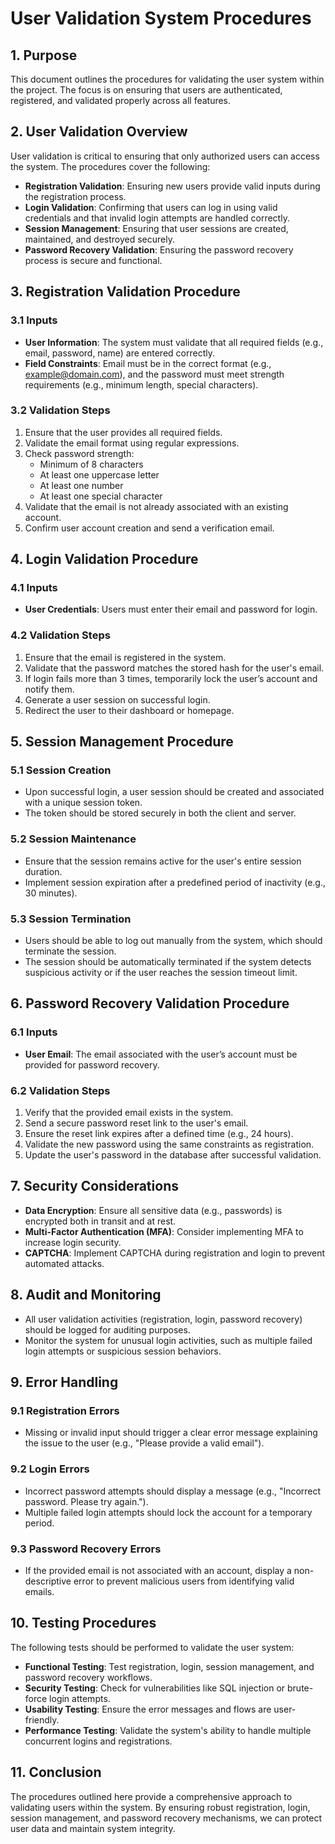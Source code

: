 # User Validation System Procedures

## 1. Purpose
This document outlines the procedures for validating the user system within the project. The focus is on ensuring that users are authenticated, registered, and validated properly across all features.

## 2. User Validation Overview
User validation is critical to ensuring that only authorized users can access the system. The procedures cover the following:
- **Registration Validation**: Ensuring new users provide valid inputs during the registration process.
- **Login Validation**: Confirming that users can log in using valid credentials and that invalid login attempts are handled correctly.
- **Session Management**: Ensuring that user sessions are created, maintained, and destroyed securely.
- **Password Recovery Validation**: Ensuring the password recovery process is secure and functional.

## 3. Registration Validation Procedure
### 3.1 Inputs
- **User Information**: The system must validate that all required fields (e.g., email, password, name) are entered correctly.
- **Field Constraints**: Email must be in the correct format (e.g., example@domain.com), and the password must meet strength requirements (e.g., minimum length, special characters).

### 3.2 Validation Steps
1. Ensure that the user provides all required fields.
2. Validate the email format using regular expressions.
3. Check password strength:
   - Minimum of 8 characters
   - At least one uppercase letter
   - At least one number
   - At least one special character
4. Validate that the email is not already associated with an existing account.
5. Confirm user account creation and send a verification email.

## 4. Login Validation Procedure
### 4.1 Inputs
- **User Credentials**: Users must enter their email and password for login.

### 4.2 Validation Steps
1. Ensure that the email is registered in the system.
2. Validate that the password matches the stored hash for the user's email.
3. If login fails more than 3 times, temporarily lock the user’s account and notify them.
4. Generate a user session on successful login.
5. Redirect the user to their dashboard or homepage.

## 5. Session Management Procedure
### 5.1 Session Creation
- Upon successful login, a user session should be created and associated with a unique session token.
- The token should be stored securely in both the client and server.

### 5.2 Session Maintenance
- Ensure that the session remains active for the user's entire session duration.
- Implement session expiration after a predefined period of inactivity (e.g., 30 minutes).

### 5.3 Session Termination
- Users should be able to log out manually from the system, which should terminate the session.
- The session should be automatically terminated if the system detects suspicious activity or if the user reaches the session timeout limit.

## 6. Password Recovery Validation Procedure
### 6.1 Inputs
- **User Email**: The email associated with the user’s account must be provided for password recovery.

### 6.2 Validation Steps
1. Verify that the provided email exists in the system.
2. Send a secure password reset link to the user's email.
3. Ensure the reset link expires after a defined time (e.g., 24 hours).
4. Validate the new password using the same constraints as registration.
5. Update the user's password in the database after successful validation.

## 7. Security Considerations
- **Data Encryption**: Ensure all sensitive data (e.g., passwords) is encrypted both in transit and at rest.
- **Multi-Factor Authentication (MFA)**: Consider implementing MFA to increase login security.
- **CAPTCHA**: Implement CAPTCHA during registration and login to prevent automated attacks.

## 8. Audit and Monitoring
- All user validation activities (registration, login, password recovery) should be logged for auditing purposes.
- Monitor the system for unusual login activities, such as multiple failed login attempts or suspicious session behaviors.

## 9. Error Handling
### 9.1 Registration Errors
- Missing or invalid input should trigger a clear error message explaining the issue to the user (e.g., "Please provide a valid email").

### 9.2 Login Errors
- Incorrect password attempts should display a message (e.g., "Incorrect password. Please try again.").
- Multiple failed login attempts should lock the account for a temporary period.

### 9.3 Password Recovery Errors
- If the provided email is not associated with an account, display a non-descriptive error to prevent malicious users from identifying valid emails.

## 10. Testing Procedures
The following tests should be performed to validate the user system:
- **Functional Testing**: Test registration, login, session management, and password recovery workflows.
- **Security Testing**: Check for vulnerabilities like SQL injection or brute-force login attempts.
- **Usability Testing**: Ensure the error messages and flows are user-friendly.
- **Performance Testing**: Validate the system's ability to handle multiple concurrent logins and registrations.

## 11. Conclusion
The procedures outlined here provide a comprehensive approach to validating users within the system. By ensuring robust registration, login, session management, and password recovery mechanisms, we can protect user data and maintain system integrity.
